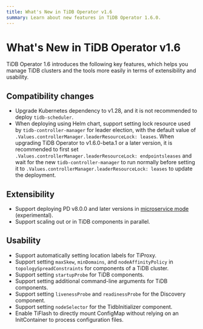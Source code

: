 ```yaml
---
title: What's New in TiDB Operator v1.6
summary: Learn about new features in TiDB Operator 1.6.0.
---
```


# What's New in TiDB Operator v1.6

TiDB Operator 1.6 introduces the following key features, which helps you manage TiDB clusters and the tools more easily in terms of extensibility and usability.

## Compatibility changes

- Upgrade Kubernetes dependency to v1.28, and it is not recommended to deploy `tidb-scheduler`.
- When deploying using Helm chart, support setting lock resource used by `tidb-controller-manager` for leader election, with the default value of `.Values.controllerManager.leaderResourceLock: leases`. When upgrading TiDB Operator to v1.6.0-beta.1 or a later version, it is recommended to first set `.Values.controllerManager.leaderResourceLock: endpointsleases` and wait for the new `tidb-controller-manager` to run normally before setting it to `.Values.controllerManager.leaderResourceLock: leases` to update the deployment.

## Extensibility

- Support deploying PD v8.0.0 and later versions in [microservice mode](https://docs.pingcap.com/tidb/dev/pd-microservices) (experimental).
- Support scaling out or in TiDB components in parallel.

## Usability

- Support automatically setting location labels for TiProxy.
- Support setting `maxSkew`, `minDomains`, and `nodeAffinityPolicy` in `topologySpreadConstraints` for components of a TiDB cluster.
- Support setting `startupProbe` for TiDB components.
- Support setting additional command-line arguments for TiDB components.
- Support setting `livenessProbe` and `readinessProbe` for the Discovery component.
- Support setting `nodeSelector` for the TidbInitializer component.
- Enable TiFlash to directly mount ConfigMap without relying on an InitContainer to process configuration files.
